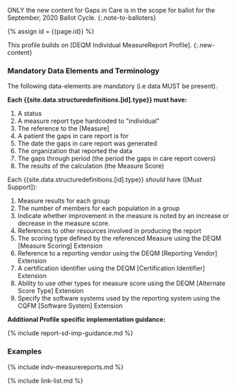 
ONLY the new content for Gaps in Care is in the scope for ballot for the September, 2020 Ballot Cycle.
{:.note-to-balloters}

{% assign id = {{page.id}} %}

This profile builds on [DEQM Individual MeasureReport Profile].
{:.new-content}

### Mandatory Data Elements and Terminology

The following data-elements are mandatory (i.e data MUST be present).

**Each {{site.data.structuredefinitions.[id].type}} must have:**

1. A status
1. A measure report type hardcoded to "individual"
1. The reference to the [Measure]
1. A patient the gaps in care report is for
1. The date the gaps in care report was generated
1. The organization that reported the data
1. The gaps through period (the period the gaps in care report covers)
1. The results of the calculation (the Measure Score)


Each {{site.data.structuredefinitions.[id].type}} *should* have ([Must Support]):

1. Measure results for each group
1. The number of members for each population in a group
1. Indicate whether improvement in the measure is noted by an increase or decrease in the measure score.
1. References to other resources involved in producing the report
1. The scoring type defined by the referenced Measure using the DEQM [Measure Scoring] Extension
1. Reference to a reporting vendor using the DEQM [Reporting Vendor] Extension
1. A certification identifier using the DEQM [Certification Identifier] Extension
1. Ability to use other types for measure score using the DEQM [Alternate Score Type] Extension
1. Specify the software systems used by the reporting system using the CQFM [Software System] Extension

**Additional Profile specific implementation guidance:**

{% include report-sd-imp-guidance.md %}

### Examples

{% include indv-measurereports.md %}

{% include link-list.md %}
